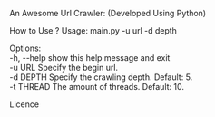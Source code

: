 An Awesome Url Crawler: (Developed Using Python)

How to Use ?
Usage: main.py -u url -d depth


Options:  
  -h, --help  show this help message and exit  
  -u URL      Specify the begin url.  
  -d DEPTH    Specify the crawling depth. Default: 5.  
  -t THREAD   The amount of threads. Default: 10.  
  
  Licence

